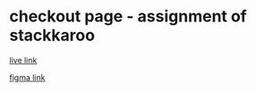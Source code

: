 # checkout page -  assignment of stackkaroo


[live link]("")


[figma link]("https://www.figma.com/design/l97J5Qy2bZQJuCxiMdW0sR/Card-payment-checkout-form-(Community)?node-id=3-62&t=EVgYnncI66FQiIau-0)
